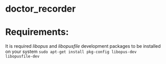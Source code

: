# doctor_recorder

# Requirements:

It is required _libopus_ and _libopusfile_ development packages to be installed on your system
`sudo apt-get install pkg-config libopus-dev libopusfile-dev`
